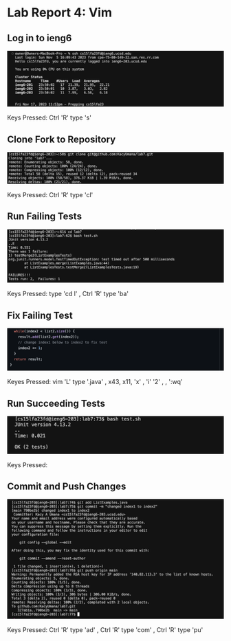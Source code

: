 # Lab Report 4: Vim
## Log in to ieng6
![Log in Image](log-in-ieng6.png)

Keys Pressed: Ctrl 'R' type 's'<enter>

## Clone Fork to Repository
![Clone Fork Rep Image](clone-fork.png)

Keys Pressed: Ctrl 'R' type 'cl' <enter>

## Run Failing Tests
![Fail Tests Image](fail-tests.png)

Keys Pressed: type 'cd l' <tab> <enter>, Ctrl 'R' type 'ba' <enter>

## Fix Failing Test
![Edit Fix Image](edit-fix.png)

Keyes Pressed: vim 'L' <tab> type '.java' <enter>, <j> x43, <l> x11, 'x' <enter> <esc>, 'i' '2' <enter> <esc>, <esc>, ':wq' <enter>

## Run Succeeding Tests
![Succeeding Tests Image](succeed-tests.png)

Keys Pressed: <up> <up> <enter>

## Commit and Push Changes
![Commit Push Image](commit-push.png)

Keys Pressed: Ctrl 'R' type 'ad' <enter>, Ctrl 'R' type 'com' <enter>, Ctrl 'R' type 'pu' <enter>
